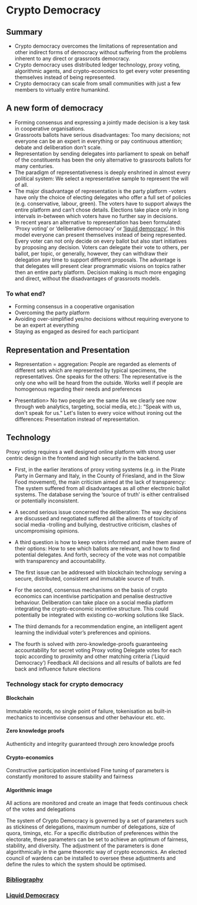# Crypto Democracy

## Summary
- Crypto democracy overcomes the limitations of representation and other indirect forms of democracy without suffering from the problems inherent to any direct or grassroots democracy. 
- Crypto democracy uses distributed ledger technology, proxy voting, algorithmic agents, and crypto-economics to get every voter presenting themselves instead of being represented. 
- Crypto democracy can scale from small communities with just a few members to virtually entire humankind. 

## A new form of democracy
- Forming consensus and expressing a jointly made decision is a key task in cooperative organisations.
- Grassroots ballots have serious disadvantages: Too many decisions; not everyone can be an expert in everything or pay continuous attention; debate and deliberation don’t scale.
- Representation by sending delegates into parliament to speak on behalf of the constituents has been the only alternative to grassroots ballots for many centuries.
- The paradigm of representativeness is deeply enshrined in almost every political system: We select a representative sample to represent the will of all.
- The major disadvantage of representation is the party platform -voters have only the choice of electing delegates who offer a full set of policies (e.g. conservative, labour, green). The voters have to support always the entire platform and can’t chose details. Elections take place only in long intervals in-between which voters have no further say in decisions.
- In recent years an alternative to representation has been formulated: ‘Proxy voting’ or ‘deliberative democracy’ or [‘liquid democracy’](/files/liquid.md). In this model everyone can present themselves instead of being represented. Every voter can not only decide on every ballot but also start initiatives by proposing any decision. Voters can delegate their vote to others, per ballot, per topic, or generally, however, they can withdraw their delegation any time to support different proposals. The advantage is that delegates will present clear programmatic visions on topics rather then an entire party platform. Decision making is much more engaging and direct, without the disadvantages of grassroots models.

### To what end?
- Forming consensus in a cooperative organisation
- Overcoming the party platform
- Avoiding over-simplified yes/no decisions without requiring everyone to be an expert at everything
- Staying as engaged as desired for each participant

## Representation and Presentation
- Representation = aggregation: 
  People are regarded as elements of different sets which are represented by typical specimens, the representatives. 
  One speaks for the others: The representative is the only one who will be heard from the outside. 
  Works well if people are homogenous regarding their needs and preferences 
  
- Presentation> No two people are the same (As we clearly see now through web analytics, targeting, social media, etc.):
  ”Speak with us, don't speak for us." 
  Let's listen to every voice without ironing out the differences: Presentation instead of representation.

## Technology
Proxy voting requires a well designed online platform with strong user centric design in the frontend and high security in the backend.

- First, in the earlier iterations of proxy voting systems (e.g. in the Pirate Party in Germany and Italy, in the County of Friesland, and in the Slow Food movement), the main criticism aimed at the lack of transparency:
The system suffered from all disadvantages as all other electronic ballot systems.
The database serving the ‘source of truth’ is either centralised or potentially inconsistent.
- A second serious issue concerned the deliberation: The way decisions are discussed and negotiated suffered all the ailments of toxicity of social media -trolling and bullying, destructive criticism, clashes of uncompromising opinions.
- A third question is how to keep voters informed and make them aware of their options: How to see which ballots are relevant, and how to find potential delegates.
And forth, secrecy of the vote was not compatible with transparency and accountability.  
  
- The first issue can be addressed with blockchain technology serving a secure, distributed, consistent and immutable source of truth.
- For the second, consensus mechanisms on the basis of crypto economics can incentivise participation and penalise destructive behaviour. Deliberation can take place on a social media platform integrating the crypto-economic incentive structure. This could potentially be integrated with existing co-working solutions like Slack.
- The third demands for a recommendation engine, an intelligent agent learning the individual voter’s preferences and opinions.
- The fourth is solved with zero-knowledge-proofs guaranteeing accountability for secret voting 
Proxy voting 
Delegate votes for each topic according to proximity and other matching criteria ('Liquid Democracy’) Feedback
All decisions and all results of ballots are fed back and influence future elections

### Technology stack for crypto democracy
#### Blockchain
Immutable records, no single point of failure, tokenisation as built-in mechanics to incentivise consensus and other behaviour etc. etc.

#### Zero knowledge proofs
Authenticity and integrity guaranteed through zero knowledge proofs

#### Crypto-economics
Constructive participation incentivised
Fine tuning of parameters is constantly monitored to assure stability and fairness 

#### Algorithmic image
All actions are monitored and create an image that feeds continuous check of the votes and delegations

The system of Crypto Democracy is governed by a set of parameters such as stickiness of delegations, maximum number of delegations, size of quora, timings, etc. 
For a specific distribution of preferences within the electorate, these parameters can be set to achieve an optimum of fairness, stability, and diversity. 
The adjustment of the parameters is done algorithmically in the game theoretic way of crypto economics. An elected council of wardens can be installed to oversee these adjustments and define the rules to which the system should be optimised. 

### [Bibliography](/files/bibliography.md)
### [Liquid Democracy](/files/liquid.md)
